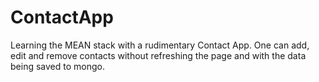# ContactApp

Learning the MEAN stack with a rudimentary Contact App. One can add, edit and remove contacts without refreshing the page and with the data being saved to mongo.
